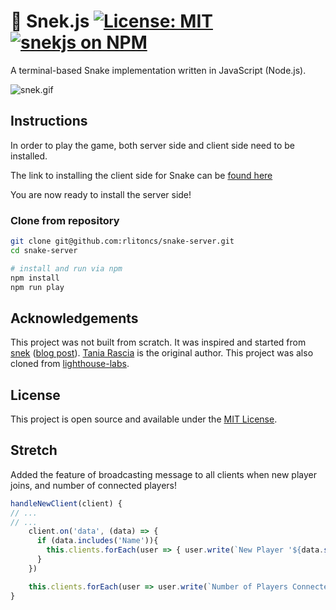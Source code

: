 # 🐍 Snek.js [![License: MIT](https://img.shields.io/badge/License-MIT-blue.svg)](https://opensource.org/licenses/MIT) [![snekjs on NPM](https://img.shields.io/npm/v/snekjs.svg?color=green&label=snekjs)](https://www.npmjs.com/package/snekjs)

A terminal-based Snake implementation written in JavaScript (Node.js).

![snek.gif](https://raw.githubusercontent.com/taniarascia/snek/master/snek.gif)

## Instructions

In order to play the game, both server side and client side need to be installed.

The link to installing the client side for Snake can be [found here](https://github.com/rlitoncs/snake-client)

You are now ready to install the server side!

### Clone from repository

```bash
git clone git@github.com:rlitoncs/snake-server.git
cd snake-server

# install and run via npm
npm install
npm run play
```

## Acknowledgements

This project was not built from scratch. It was inspired and started from [snek](https://github.com/taniarascia/snek) ([blog post](https://www.taniarascia.com/snake-game-in-javascript/)). [Tania Rascia](https://www.taniarascia.com) is the original author.
This project was also cloned from [lighthouse-labs](https://github.com/lighthouse-labs/snek-multiplayer).

## License

This project is open source and available under the [MIT License](LICENSE).


## Stretch
Added the feature of broadcasting message to all clients when new player joins, and number of connected players!

```javascript
handleNewClient(client) {
// ...
// ...
    client.on('data', (data) => {
      if (data.includes('Name')){
        this.clients.forEach(user => { user.write(`New Player '${data.split(' ').slice(1)}' Has Joined`)})
      }
    })

    this.clients.forEach(user => user.write(`Number of Players Connected: ${this.clients.length}`))
}
```
